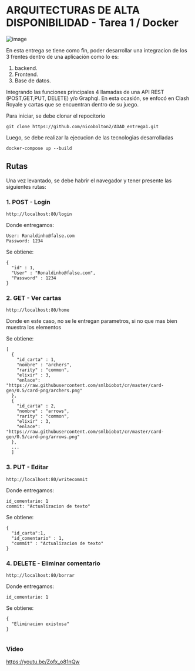  # ARQUITECTURAS DE ALTA DISPONIBILIDAD - Tarea 1 / Docker

![image](https://user-images.githubusercontent.com/65205530/196405081-1134a5da-223d-406f-80d2-4e220eb9ccf1.png)

En esta entrega se tiene como fin, poder desarrollar una integracion de los 3 frentes dentro de una aplicación como lo es: 
1. backend.
2. Frontend.
3. Base de datos.

Integrando las funciones principales 4 llamadas de una API REST (POST,GET,PUT, DELETE) y/o Graphql.
En esta ocasión, se enfocó en Clash Royale y cartas que se encuentran dentro de su juego.


Para iniciar, se debe clonar el repocitorio

```
git clone https://github.com/nicobolton2/ADAD_entrega1.git
```

Luego, se debe realizar la ejecucion de las tecnologias desarrolladas

```
docker-compose up --build 
```
## Rutas
Una vez levantado, se debe habrir el navegador y tener presente las siguientes rutas:

### 1. POST - Login
```
http://localhost:80/login
```
Donde entregamos:
```
User: Ronaldinho@false.com
Password: 1234
```

Se obtiene:

```
{
  "id" : 1,
  "User" : "Ronaldinho@false.com",
  "Password" : 1234
}
```
### 2. GET - Ver cartas

```
http://localhost:80/home
```
Donde en este caso, no se le entregan parametros, si no que mas bien muestra los elementos

Se obtiene:

```
[
  {
    "id_carta" : 1,
    "nombre" : "archers",
    "rarity" : "common",
    "elixir" : 3,
    "enlace": "https://raw.githubusercontent.com/smlbiobot/cr/master/card-gen/0.5/card-png/archers.png"
  },
  {
    "id_carta" : 2,
    "nombre" : "arrows",
    "rarity" : "common",
    "elixir" : 3,
    "enlace": "https://raw.githubusercontent.com/smlbiobot/cr/master/card-gen/0.5/card-png/arrows.png"
  }, 
  ...
  ]
```



### 3. PUT - Editar

```
http://localhost:80/writecommit
```
Donde entregamos:

```
id_comentario: 1
commit: "Actualizacion de texto"
```

Se obtiene:

```
{
  "id_carta":1,
  "id_comentario" : 1,
  "commit" : "Actualizacion de texto"
}
```

### 4. DELETE - Eliminar comentario

```
http://localhost:80/borrar
```
Donde entregamos:

```
id_comentario: 1
```

Se obtiene:

```
{
  "Eliminacion existosa"
}


```
### Video 
https://youtu.be/Zofx_o81nQw
